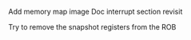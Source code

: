 Add memory map image
Doc interrupt section revisit

Try to remove the snapshot registers from the ROB